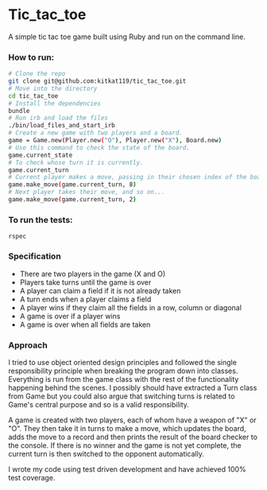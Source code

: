 # Tic_tac_toe
A simple tic tac toe game built using Ruby and run on the command line.

### How to run:
```sh
# Clone the repo
git clone git@github.com:kitkat119/tic_tac_toe.git
# Move into the directory
cd tic_tac_toe
# Install the dependencies
bundle
# Run irb and load the files
./bin/load_files_and_start_irb
# Create a new game with two players and a board.
game = Game.new(Player.new("O"), Player.new("X"), Board.new)
# Use this command to check the state of the board.
game.current_state
# To check whose turn it is currently.
game.current_turn
# Current player makes a move, passing in their chosen index of the board. The turn automatically switches to the opponent.
game.make_move(game.current_turn, 8)
# Next player takes their move, and so on...
game.make_move(game.current_turn, 2)
```

### To run the tests:
```
rspec
```

### Specification

* There are two players in the game (X and O)
* Players take turns until the game is over
* A player can claim a field if it is not already taken
* A turn ends when a player claims a field
* A player wins if they claim all the fields in a row, column or diagonal
* A game is over if a player wins
* A game is over when all fields are taken

### Approach

I tried to use object oriented design principles and followed the single responsibility principle when breaking the program down into classes. Everything is run from the game class with the rest of the functionality happening behind the scenes. I possibly should have extracted a Turn class from Game but you could also argue that switching turns is related to Game's central purpose and so is a valid responsibility.

A game is created with two players, each of whom have a weapon of "X" or "O". They then take it in turns to make a move, which updates the board, adds the move to a record and then prints the result of the board checker to the console. If there is no winner and the game is not yet complete, the current turn is then switched to the opponent automatically.

I wrote my code using test driven development and have achieved 100% test coverage.
